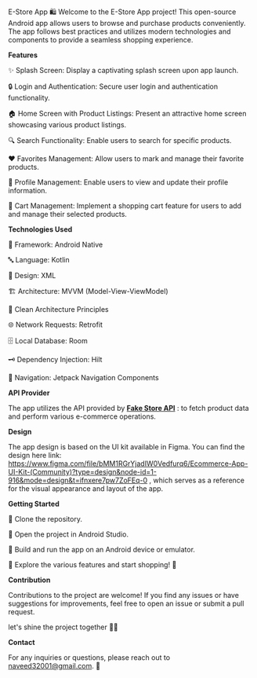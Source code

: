 E-Store App 🛍️
Welcome to the E-Store App project! This open-source Android app allows users to browse and purchase products conveniently. The app follows best practices and utilizes modern technologies and components to provide a seamless shopping experience.

**Features**

✨ Splash Screen: Display a captivating splash screen upon app launch.

🔒 Login and Authentication: Secure user login and authentication functionality.

🏠 Home Screen with Product Listings: Present an attractive home screen showcasing various product listings.

🔍 Search Functionality: Enable users to search for specific products.

❤️ Favorites Management: Allow users to mark and manage their favorite products.

👤 Profile Management: Enable users to view and update their profile information.

🛒 Cart Management: Implement a shopping cart feature for users to add and manage their selected products.

**Technologies Used**

📱 Framework: Android Native

🔤 Language: Kotlin

🎨 Design: XML

🏗️ Architecture: MVVM (Model-View-ViewModel)

🧹 Clean Architecture Principles

🌐 Network Requests: Retrofit

🗄️ Local Database: Room

🗝️ Dependency Injection: Hilt

🧭 Navigation: Jetpack Navigation Components



**API Provider**

The app utilizes the API provided by **[Fake Store API]([url](https://fakestoreapi.com/))** :  to fetch product data and perform various e-commerce operations.

**Design**

The app design is based on the UI kit available in Figma. You can find the design here link: https://www.figma.com/file/bMM1RGrYjadIW0Vedfurq6/Ecommerce-App-UI-Kit-(Community)?type=design&node-id=1-916&mode=design&t=ifnxere7pw7ZoFEq-0 , which serves as a reference for the visual appearance and layout of the app.

**Getting Started**

👥 Clone the repository.

📂 Open the project in Android Studio.

🔨 Build and run the app on an Android device or emulator.

🌟 Explore the various features and start shopping! 💫

**Contribution**

Contributions to the project are welcome! If you find any issues or have suggestions for improvements, feel free to open an issue or submit a pull request.

let's shine the project together 🙌🎉

**Contact**

For any inquiries or questions, please reach out to naveed32001@gmail.com. 📩

